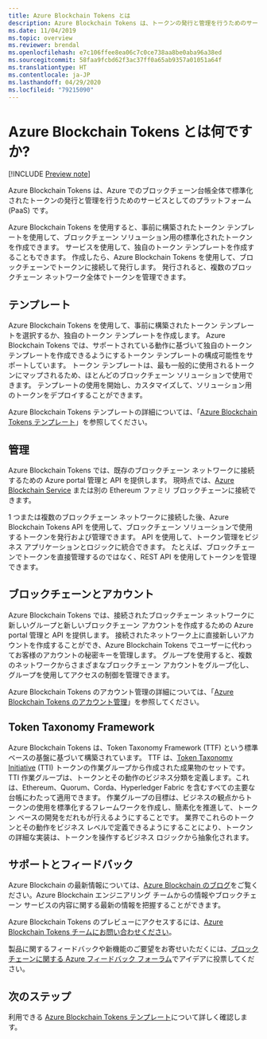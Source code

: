 ```yaml
---
title: Azure Blockchain Tokens とは
description: Azure Blockchain Tokens は、トークンの発行と管理を行うためのサービスとしてのプラットフォーム (PaaS) です。
ms.date: 11/04/2019
ms.topic: overview
ms.reviewer: brendal
ms.openlocfilehash: e7c106ffee8ea06c7c0ce738aa8be0aba96a38ed
ms.sourcegitcommit: 58faa9fcbd62f3ac37ff0a65ab9357a01051a64f
ms.translationtype: HT
ms.contentlocale: ja-JP
ms.lasthandoff: 04/29/2020
ms.locfileid: "79215090"
---
```

# <a name="what-is-azure-blockchain-tokens"></a>Azure Blockchain Tokens とは何ですか? 

[!INCLUDE [Preview note](./includes/preview.md)]

Azure Blockchain Tokens は、Azure でのブロックチェーン台帳全体で標準化されたトークンの発行と管理を行うためのサービスとしてのプラットフォーム (PaaS) です。

Azure Blockchain Tokens を使用すると、事前に構築されたトークン テンプレートを使用して、ブロックチェーン ソリューション用の標準化されたトークンを作成できます。 サービスを使用して、独自のトークン テンプレートを作成することもできます。 作成したら、Azure Blockchain Tokens を使用して、ブロックチェーンでトークンに接続して発行します。 発行されると、複数のブロックチェーン ネットワーク全体でトークンを管理できます。

## <a name="templates"></a>テンプレート

Azure Blockchain Tokens を使用して、事前に構築されたトークン テンプレートを選択するか、独自のトークン テンプレートを作成します。 Azure Blockchain Tokens では、サポートされている動作に基づいて独自のトークン テンプレートを作成できるようにするトークン テンプレートの構成可能性をサポートしています。 トークン テンプレートは、最も一般的に使用されるトークンにマップされるため、ほとんどのブロックチェーン ソリューションで使用できます。 テンプレートの使用を開始し、カスタマイズして、ソリューション用のトークンをデプロイすることができます。

Azure Blockchain Tokens テンプレートの詳細については、「[Azure Blockchain Tokens テンプレート](templates.md)」を参照してください。

## <a name="management"></a>管理

Azure Blockchain Tokens では、既存のブロックチェーン ネットワークに接続するための Azure portal 管理と API を提供します。 現時点では、[Azure Blockchain Service](../service/overview.md) または別の Ethereum ファミリ ブロックチェーンに接続できます。

1 つまたは複数のブロックチェーン ネットワークに接続した後、Azure Blockchain Tokens API を使用して、ブロックチェーン ソリューションで使用するトークンを発行および管理できます。 API を使用して、トークン管理をビジネス アプリケーションとロジックに統合できます。 たとえば、ブロックチェーンでトークンを直接管理するのではなく、REST API を使用してトークンを管理できます。

## <a name="blockchains-and-accounts"></a>ブロックチェーンとアカウント

Azure Blockchain Tokens では、接続されたブロックチェーン ネットワークに新しいグループと新しいブロックチェーン アカウントを作成するための Azure portal 管理と API を提供します。 接続されたネットワーク上に直接新しいアカウントを作成することができ、Azure Blockchain Tokens でユーザーに代わってお客様のアカウントの秘密キーを管理します。 グループを使用すると、複数のネットワークからさまざまなブロックチェーン アカウントをグループ化し、グループを使用してアクセスの制御を管理できます。

Azure Blockchain Tokens のアカウント管理の詳細については、「[Azure Blockchain Tokens のアカウント管理](account-management.md)」を参照してください。

## <a name="token-taxonomy-framework"></a>Token Taxonomy Framework

Azure Blockchain Tokens は、Token Taxonomy Framework (TTF) という標準ベースの基盤に基づいて構築されています。 TTF は、[Token Taxonomy Initiative](https://entethalliance.org/participate/token-taxonomy-initiative/) (TTI) トークンの作業グループから作成された成果物のセットです。 TTI 作業グループは、トークンとその動作のビジネス分類を定義します。これは、Ethereum、Quorum、Corda、Hyperledger Fabric を含むすべての主要な台帳にわたって適用できます。 作業グループの目標は、ビジネスの観点からトークンの使用を標準化するフレームワークを作成し、簡素化を推進して、トークン ベースの開発をだれもが行えるようにすることです。 業界でこれらのトークンとその動作をビジネス レベルで定義できるようにすることにより、トークンの詳細な実装は、トークンを操作するビジネス ロジックから抽象化されます。

## <a name="support-and-feedback"></a>サポートとフィードバック

Azure Blockchain の最新情報については、[Azure Blockchain のブログ](https://azure.microsoft.com/blog/topics/blockchain/)をご覧ください。Azure Blockchain エンジニアリング チームからの情報やブロックチェーン サービスの内容に関する最新の情報を把握することができます。

Azure Blockchain Tokens のプレビューにアクセスするには、[Azure Blockchain Tokens チームにお問い合わせください](https://aka.ms/PreviewForm)。

製品に関するフィードバックや新機能のご要望をお寄せいただくには、[ブロックチェーンに関する Azure フィードバック フォーラム](https://aka.ms/blockchainuservoice)でアイデアに投票してください。

## <a name="next-steps"></a>次のステップ

利用できる [Azure Blockchain Tokens テンプレート](templates.md)について詳しく確認します。
